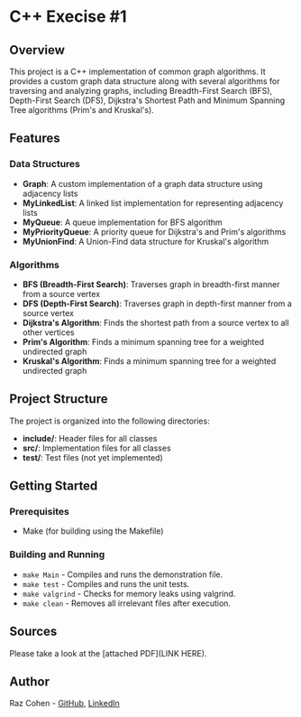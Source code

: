 # C++ Execise #1

## Overview

This project is a C++ implementation of common graph algorithms. It provides a custom graph data structure along with several algorithms for traversing and analyzing graphs, including Breadth-First Search (BFS), Depth-First Search (DFS), Dijkstra's Shortest Path and Minimum Spanning Tree algorithms (Prim's and Kruskal's).

## Features

### Data Structures

- **Graph**: A custom implementation of a graph data structure using adjacency lists
- **MyLinkedList**: A linked list implementation for representing adjacency lists
- **MyQueue**: A queue implementation for BFS algorithm
- **MyPriorityQueue**: A priority queue for Dijkstra's and Prim's algorithms
- **MyUnionFind**: A Union-Find data structure for Kruskal's algorithm

### Algorithms

- **BFS (Breadth-First Search)**: Traverses graph in breadth-first manner from a source vertex
- **DFS (Depth-First Search)**: Traverses graph in depth-first manner from a source vertex
- **Dijkstra's Algorithm**: Finds the shortest path from a source vertex to all other vertices
- **Prim's Algorithm**: Finds a minimum spanning tree for a weighted undirected graph
- **Kruskal's Algorithm**: Finds a minimum spanning tree for a weighted undirected graph

## Project Structure

The project is organized into the following directories:

- **include/**: Header files for all classes
- **src/**: Implementation files for all classes
- **test/**: Test files (not yet implemented)

## Getting Started

### Prerequisites

- Make (for building using the Makefile)

### Building and Running

- `make Main` - Compiles and runs the demonstration file.
- `make test` - Compiles and runs the unit tests.
- `make valgrind` - Checks for memory leaks using valgrind.
- `make clean` - Removes all irrelevant files after execution.

## Sources

Please take a look at the [attached PDF](LINK HERE).

## Author

Raz Cohen - [GitHub](https://github.com/Raz99), [LinkedIn](https://www.linkedin.com/in/raz-cohen-p)
